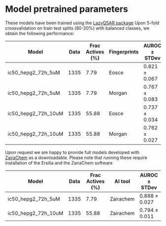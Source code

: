 # Model pretrained parameters

These models have been trained using the [LazyQSAR package](https://github.com/ersilia-os/lazy-qsar)
Upon 5-fold crossvalidation on train test splits (80-20%) with balanced classes, we obtain the following performance:


| **Model**       | **Data** | **Frac Actives (%)** | **Fingerprints** | **AUROC ± STDev** |
|-----------------|----------|------------------|------------------|-------------------|
| ic50_hepg2_72h_5uM         | 1335   | 7.79   | Eosce   | 0.821 ± 0.067 |
| ic50_hepg2_72h_5uM         | 1335   | 7.79   | Morgan   | 0.767 ± 0.083 |
| ic50_hepg2_72h_10uM         | 1335   | 55.88   | Eosce   | 0.737 ± 0.034 |
| ic50_hepg2_72h_10uM         | 1335   | 55.88   | Morgan   | 0.762 ± 0.027 |

Upon request we are happy to provide full models developed with [ZairaChem](https://github.com/ersilia-os/zaira-chem) as a downloadable. Please note that running these require installation of the Ersilia and the ZairaChem software

| **Model**       | **Data** | **Frac Actives (%)** | **AI tool** | **AUROC ± STDev** |
|-----------------|----------|------------------|------------------|-------------------|
| ic50_hepg2_72h_5uM         | 1335   | 7.79   | Zairachem   | 0.888 ± 0.027 |
| ic50_hepg2_72h_10uM         | 1335   | 55.88   | Zairachem   | 0.794 ± 0.011 |